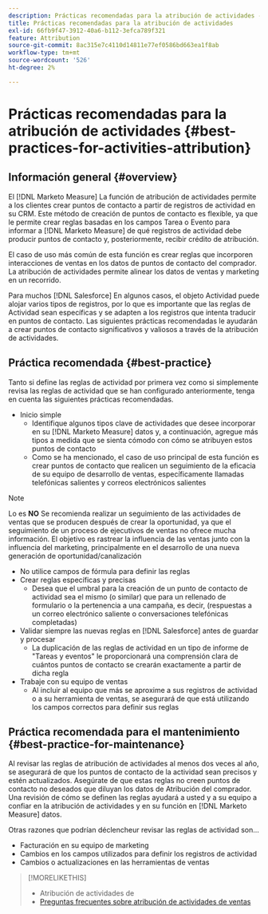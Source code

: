 ```yaml
---
description: Prácticas recomendadas para la atribución de actividades - [!DNL Marketo Measure] - Documentación del producto
title: Prácticas recomendadas para la atribución de actividades
exl-id: 66fb9f47-3912-40a6-b112-3efca789f321
feature: Attribution
source-git-commit: 8ac315e7c4110d14811e77ef0586bd663ea1f8ab
workflow-type: tm+mt
source-wordcount: '526'
ht-degree: 2%

---
```


# Prácticas recomendadas para la atribución de actividades {#best-practices-for-activities-attribution}

## Información general {#overview}

El [!DNL Marketo Measure] La función de atribución de actividades permite a los clientes crear puntos de contacto a partir de registros de actividad en su CRM. Este método de creación de puntos de contacto es flexible, ya que le permite crear reglas basadas en los campos Tarea o Evento para informar a [!DNL Marketo Measure] de qué registros de actividad debe producir puntos de contacto y, posteriormente, recibir crédito de atribución.

El caso de uso más común de esta función es crear reglas que incorporen interacciones de ventas en los datos de puntos de contacto del comprador. La atribución de actividades permite alinear los datos de ventas y marketing en un recorrido.

Para muchos [!DNL Salesforce] En algunos casos, el objeto Actividad puede alojar varios tipos de registros, por lo que es importante que las reglas de Actividad sean específicas y se adapten a los registros que intenta traducir en puntos de contacto. Las siguientes prácticas recomendadas le ayudarán a crear puntos de contacto significativos y valiosos a través de la atribución de actividades.

## Práctica recomendada {#best-practice}

Tanto si define las reglas de actividad por primera vez como si simplemente revisa las reglas de actividad que se han configurado anteriormente, tenga en cuenta las siguientes prácticas recomendadas.

* Inicio simple
   * Identifique algunos tipos clave de actividades que desee incorporar en su [!DNL Marketo Measure] datos y, a continuación, agregue más tipos a medida que se sienta cómodo con cómo se atribuyen estos puntos de contacto
   * Como se ha mencionado, el caso de uso principal de esta función es crear puntos de contacto que realicen un seguimiento de la eficacia de su equipo de desarrollo de ventas, específicamente llamadas telefónicas salientes y correos electrónicos salientes

>[!NOTE]
>
>Lo es **NO** Se recomienda realizar un seguimiento de las actividades de ventas que se producen después de crear la oportunidad, ya que el seguimiento de un proceso de ejecutivos de ventas no ofrece mucha información. El objetivo es rastrear la influencia de las ventas junto con la influencia del marketing, principalmente en el desarrollo de una nueva generación de oportunidad/canalización

* No utilice campos de fórmula para definir las reglas
* Crear reglas específicas y precisas
   * Desea que el umbral para la creación de un punto de contacto de actividad sea el mismo (o similar) que para un rellenado de formulario o la pertenencia a una campaña, es decir, (respuestas a un correo electrónico saliente o conversaciones telefónicas completadas)
* Validar siempre las nuevas reglas en [!DNL Salesforce] antes de guardar y procesar
   * La duplicación de las reglas de actividad en un tipo de informe de &quot;Tareas y eventos&quot; le proporcionará una comprensión clara de cuántos puntos de contacto se crearán exactamente a partir de dicha regla
* Trabaje con su equipo de ventas
   * Al incluir al equipo que más se aproxime a sus registros de actividad o a su herramienta de ventas, se asegurará de que está utilizando los campos correctos para definir sus reglas

## Práctica recomendada para el mantenimiento {#best-practice-for-maintenance}

Al revisar las reglas de atribución de actividades al menos dos veces al año, se asegurará de que los puntos de contacto de la actividad sean precisos y estén actualizados. Asegúrate de que estas reglas no creen puntos de contacto no deseados que diluyan los datos de Atribución del comprador. Una revisión de cómo se definen las reglas ayudará a usted y a su equipo a confiar en la atribución de actividades y en su función en [!DNL Marketo Measure] datos.

Otras razones que podrían déclencheur revisar las reglas de actividad son...

* Facturación en su equipo de marketing
* Cambios en los campos utilizados para definir los registros de actividad
* Cambios o actualizaciones en las herramientas de ventas

>[!MORELIKETHIS]
>
>* Atribución de actividades de [](/help/advanced-marketo-measure-features/activities-attribution/salesforce-activities-attribution.md)
>* [Preguntas frecuentes sobre atribución de actividades de ventas](/help/advanced-marketo-measure-features/activities-attribution/activities-attribution-faq.md)

